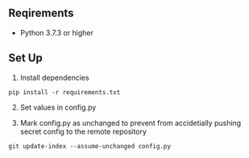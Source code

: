 ## Reqirements

- Python 3.7.3 or higher

## Set Up

1. Install dependencies
```shell
pip install -r requirements.txt
```
2. Set values in config.py

3. Mark config.py as unchanged to prevent from accidetially pushing secret config to the remote repository
```shell
git update-index --assume-unchanged config.py
```



